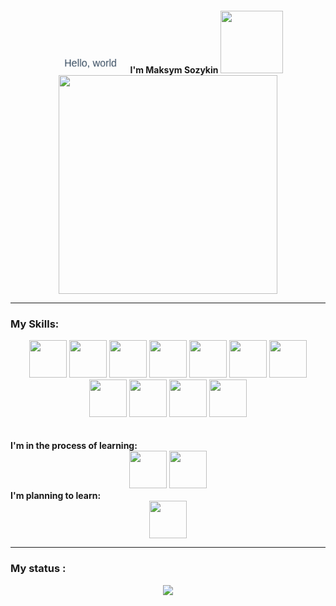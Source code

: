 <div align="center">
<svg fill="none" viewBox="0 0 120 120" width="120" height="120" xmlns="http://www.w3.org/2000/svg">
  <foreignObject width="100%" height="100%">
    <div xmlns="http://www.w3.org/1999/xhtml">
      <style>
@keyframes bounce {
  0%   { transform: scale(1,    1)   translateY(0)     skew(0deg,  0deg); }
  3%   { transform: scale(1,    1)   translateY(0)     skew(0deg,  0deg); }
  5%   { transform: scale(1.1,  .9)  translateY(5px)   skew(0deg,  0deg); }
  12%  { transform: scale(.9,   1.1) translateY(-70px) skew(25deg, 5deg); }
  13%  { transform: scale(.9,   1.1) translateY(-70px) skew(25deg, 5deg); }
  20%  { transform: scale(1.05, .95) translateY(0)     skew(0deg,  0deg); }
  22%  { transform: scale(1,    1)   translateY(-7px)  skew(0deg,  0deg); }
  27%  { transform: scale(1,    1)   translateY(0)     skew(0deg,  0deg); }
  100% { transform: scale(1,    1)   translateY(0)     skew(0deg,  0deg); }
}
h1 {
  width: 120px;
  line-height: 20px;
  padding-top: 70px;
  text-align: center;
  font: 400 16px/1.5 Helvetica ,Arial ,sans-serif;
  color: rgb(52, 73, 94);
  transform-origin: bottom;
  animation: 4s cubic-bezier(.5, 0, .5, 1.2) 1s infinite bounce;
}
      </style>
      <h1>Hello, world</h1>
    </div>
  </foreignObject>
</svg>
<b>I'm Maksym Sozykin</b>
<img src="https://media.giphy.com/media/nOPHYA2bVDitJcvcs8/giphy.gif?cid=790b7611s2esuvuf2zazpa06u3e0rr6rcbhm3fshtruqjbq8&ep=v1_stickers_search&rid=giphy.gif&ct=s" width="100px" >
</div>

<div align="center"><img src="https://media.giphy.com/media/wLNuW1tCKRiPmDV5Y4/giphy.gif?cid=ecf05e47nz7m7azjjitcj1bzv6hb6mefjpqs5u4q31vdccx0&ep=v1_gifs_related&rid=giphy.gif&ct=g" width="350px"></div>

---

### My Skills:
<div align="center">
<img src="https://github.com/user-attachments/assets/10fb47fc-a4cd-471b-bf7c-15ba76144bc6" width="60px">
<img src="https://github.com/user-attachments/assets/d902888c-345f-4bf1-ab59-87dccb6d5e20" width="60px">
<img src="https://github.com/user-attachments/assets/554ba479-3564-4351-bedb-d0c05c2a5e13" width="60px">
<img src="https://github.com/user-attachments/assets/68ff52ed-be20-484f-8f42-a797530902d0" width="60px">
<img src="https://github.com/user-attachments/assets/2a92ef64-ba6e-4349-b379-5cd95bdfcada" width="60px">
<img src="https://github.com/user-attachments/assets/818ad1fb-636a-450d-83d7-27b8b15ac21e" width="60px">
<img src="https://github.com/user-attachments/assets/335707a6-611e-4889-9d8a-e3a41179a085" width="60px">
<img src="https://github.com/user-attachments/assets/eb17cb4a-2af9-4d41-8eba-4e6ace79108a" width="60px">
<img src="https://github.com/user-attachments/assets/4b990648-17af-45f1-b701-a106e1921a1c" width="60px">
<img src="https://github.com/user-attachments/assets/17d5a8c5-939b-4171-ab2d-d4f9f1742ac8" width="60px">
<img src="https://github.com/user-attachments/assets/1e6e5263-09f6-43c8-895c-4043ee20a92e" width="60px">
</div> <br> <br>
<div align="left"><b>I'm in the process of learning:</b><div>
<div align="center">
<img src="https://github.com/user-attachments/assets/b9b25eb7-e01a-4c00-b3b9-43cea2337ecd" width="60px">
<img src="https://github.com/user-attachments/assets/2d984802-0366-4dc8-96e7-800c6507461f" width="60px">
</div>
<div align="left"><b>I'm planning to learn:</b><div>
<div align="center">
<img src="https://github.com/user-attachments/assets/a22d5241-41aa-4bf6-b885-4d339e0f5457" width="60px">
</div>

---

### My status :
<div align="center">
  <a href="https://github.com/anuraghazra/github-readme-stats">
    <img align="center" src="https://github-readme-stats.vercel.app/api/top-langs/?username=makssozykin&layout=compact&bg_color=3a485e&text_color=ffffff" />
  </a>
</div>